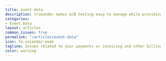 ```yaml
---
title: event-data
description: trusender makes A/B testing easy to manage while providing the level of accuracy required to ensure your tests are robust, so you can confidently optimize the performance of your campaigns.
categories:
- Event Data
layout: articles
common_issues: true
permalink: "/articles/event-data"
icon: fa-calendar-week
tagline: Issues related to your payments or invoicing and other billing issues.
color: warning
---
```


